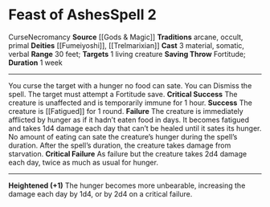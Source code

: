 ﻿---
actions: '[three-actions]'
area: null
bloodline: null
component:
- Material
- Somatic
- Verbal
cost: null
deity:
- '[[DATABASE/deity/Fumeiyoshi|Fumeiyoshi]]'
- '[[DATABASE/deity/Trelmarixian|Trelmarixian]]'
domain: null
duration: 1 week
element: null
heighten: '+1'
heighten_level: 2, 3, 4, 5, 6, 7, 8, 9, 10
id: '575'
lesson: null
level: '2'
mystery: null
name: Feast of Ashes
patron_theme: null
range: 30 feet
rarity: Common
requirement: null
saving_throw: Fortitude
school: Necromancy
source: '[[DATABASE/source/Gods & Magic|Gods & Magic]]'
target: 1 living creature
tradition:
- Arcane
- Occult
- Primal
trait:
- '[[DATABASE/trait/Curse|Curse]]'
- '[[DATABASE/trait/Necromancy|Necromancy]]'
trigger: null
type: Spell

---
# Feast of Ashes<span class="item-type">Spell 2</span>

<span class="item-trait">Curse</span><span class="item-trait">Necromancy</span>
**Source** [[Gods & Magic]] 
**Traditions** arcane, occult, primal
**Deities** [[Fumeiyoshi]], [[Trelmarixian]]
**Cast** <span class="action-icon">3</span> material, somatic, verbal
**Range** 30 feet; **Targets** 1 living creature
**Saving Throw** Fortitude; **Duration** 1 week

---
You curse the target with a hunger no food can sate. You can Dismiss the spell. The target must attempt a Fortitude save.
**Critical Success** The creature is unaffected and is temporarily immune for 1 hour.
**Success** The creature is [[Fatigued]] for 1 round.
**Failure** The creature is immediately afflicted by hunger as if it hadn’t eaten food in days. It becomes fatigued and takes 1d4 damage each day that can’t be healed until it sates its hunger. No amount of eating can sate the creature’s hunger during the spell’s duration. After the spell’s duration, the creature takes damage from starvation.
**Critical Failure** As failure but the creature takes 2d4 damage each day, twice as much as usual for hunger.

---
**Heightened (+1)** The hunger becomes more unbearable, increasing the damage each day by 1d4, or by 2d4 on a critical failure.